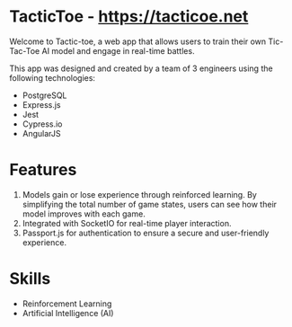 # TacticToe - https://tacticoe.net
Welcome to Tactic-toe, a web app that allows users to train their own Tic-Tac-Toe AI model and engage in real-time battles.

This app was designed and created by a team of 3 engineers using the following technologies:

- PostgreSQL
- Express.js
- Jest
- Cypress.io
- AngularJS

# Features

1. Models gain or lose experience through reinforced learning. By simplifying the total number of game states, users can see how their model improves with each game.
2. Integrated with SocketIO for real-time player interaction.
3. Passport.js for authentication to ensure a secure and user-friendly experience.

# Skills

- Reinforcement Learning
- Artificial Intelligence (AI)
